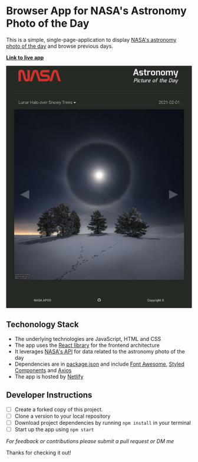 # Browser App for NASA's Astronomy Photo of the Day

This is a simple, single-page-application to display [NASA's astronomy photo of the day](https://apod.nasa.gov/apod/astropix.html) and browse previous days.

**[Link to live app](https://nasa-apod-site.netlify.app/)**

![App Preview Screenshot](./public/assets/AppPreview.png)

## Techonology Stack

- The underlying technologies are JavaScript, HTML and CSS
- The app uses the [React library](https://reactjs.org/) for the frontend architecture
- It leverages [NASA's API](https://api.nasa.gov/) for data related to the astronomy photo of the day
- Dependencies are in [package.json](./package.json) and include [Font Awesome](https://fontawesome.com/), [Styled Components](https://styled-components.com/) and [Axios](https://www.npmjs.com/package/axios)
- The app is hosted by [Netlify](https://www.netlify.com/)

## Developer Instructions

- [ ] Create a forked copy of this project.
- [ ] Clone a version to your local repository
- [ ] Download project dependencies by running `npm install` in your terminal
- [ ] Start up the app using `npm start`

*For feedback or contributions please submit a pull request or DM me*

Thanks for checking it out!